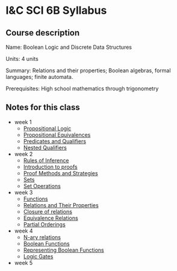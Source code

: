 # I&C SCI 6B Syllabus

## Course description

Name: Boolean Logic and Discrete Data Structures

Units: 4 units

Summary: Relations and their properties; Boolean algebras, formal languages; finite automata.

Prerequisites: High school mathematics through trigonometry

## Notes for this class

- week 1
    - [Propositional Logic](./week1/propositional-logic.md)
    - [Propositional Equivalences](./week1/propositional-equivalences.md)
    - [Predicates and Qualifiers](./week1/predicates-and-qualifiers.md)
    - [Nested Qualifiers](./week1/nested-qualifiers.md)
- week 2
    - [Rules of Inference](./week2/rules-of-inference.md)
    - [Introduction to proofs](./week2/intro-to-proofs.md)
    - [Proof Methods and Strategies](./week2/proof-methods-and-strategies.md)
    - [Sets](./week2/sets.md)
    - [Set Operations](./week2/set-operations.md)
- week 3
    - [Functions](./week3/functions.md)
    - [Relations and Their Properties](./week3/relations-and-properties.md)
    - [Closure of relations](./week3/closure-of-relations.md)
    - [Equivalence Relations](./week3/equivalence-relations.md)
    - [Partial Orderings](./week3/partial-orderings.md)
- week 4
    - [N-ary relations](./week4/nary-relations.md)
    - [Boolean Functions](./week4/boolean-functions.md)
    - [Representing Boolean Functions](./week4/representing-boolean-functions.md)
    - [Logic Gates](./week4/logic-gates.md)
- week 5